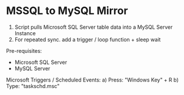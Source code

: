 # MSSQL to MySQL Mirror
1) Script pulls Microsoft SQL Server table data into a MySQL Server Instance
2) For repeated sync. add a trigger / loop function + sleep wait

Pre-requisites:
 - Microsoft SQL Server
 - MySQL Server
 
 Microsoft Triggers / Scheduled Events:
 a) Press: "Windows Key" + R
 b) Type: "taskschd.msc"
